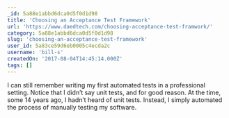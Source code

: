 ```yaml
---
_id: 5a88e1abbd6dca0d5f0d1d98
title: 'Choosing an Acceptance Test Framework'
url: 'https://www.daedtech.com/choosing-acceptance-test-framwork/'
category: 5a88e1abbd6dca0d5f0d1d98
slug: 'choosing-an-acceptance-test-framework'
user_id: 5a83ce59d6eb0005c4ecda2c
username: 'bill-s'
createdOn: '2017-08-04T14:45:14.000Z'
tags: []
---
```


I can still remember writing my first automated tests in a professional setting.  Notice that I didn’t say unit tests, and for good reason.  At the time, some 14 years ago, I hadn’t heard of unit tests.  Instead, I simply automated the process of manually testing my software.
